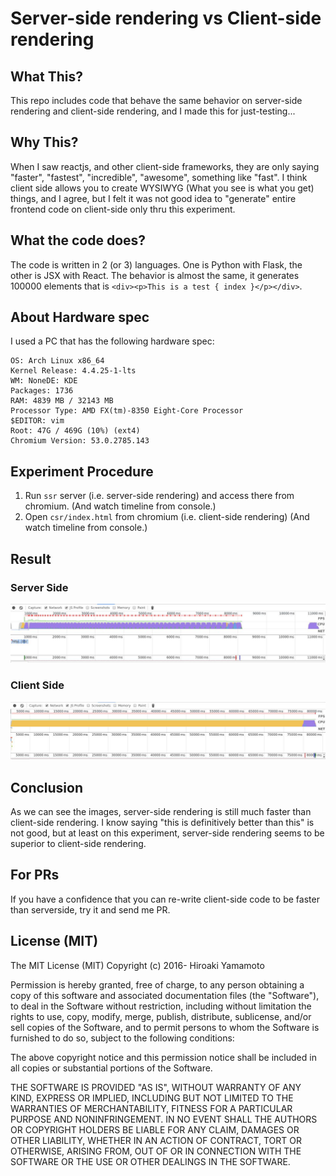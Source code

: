 # Server-side rendering vs Client-side rendering

## What This?
This repo includes code that behave the same behavior on server-side rendering
and client-side rendering, and I made this for just-testing...

## Why This?
When I saw reactjs, and other client-side frameworks, they are only saying
"faster", "fastest", "incredible", "awesome", something like "fast". I think
client side allows you to create WYSIWYG (What you see is what you get) things,
and I agree, but I felt it was not good idea to "generate" entire frontend code
on client-side only thru this experiment.

## What the code does?
The code is written in 2 (or 3) languages. One is Python with Flask, the other
is JSX with React. The behavior is almost the same, it generates 100000 elements
that is `<div><p>This is a test { index }</p></div>`.

## About Hardware spec
I used a PC that has the following hardware spec:
```
OS: Arch Linux x86_64
Kernel Release: 4.4.25-1-lts
WM: NoneDE: KDE
Packages: 1736
RAM: 4839 MB / 32143 MB
Processor Type: AMD FX(tm)-8350 Eight-Core Processor
$EDITOR: vim
Root: 47G / 469G (10%) (ext4)
Chromium Version: 53.0.2785.143
```

## Experiment Procedure
1. Run `ssr` server (i.e. server-side rendering) and access there from chromium.
(And watch timeline from console.)
2. Open `csr/index.html` from chromium (i.e. client-side rendering)
(And watch timeline from console.)

## Result
### Server Side
[![serverside]][serverside]
### Client Side
[![clientside]][clientside]

[serverside]: imgs/serverside.jpg
[clientside]: imgs/clientside.jpg

## Conclusion
As we can see the images, server-side rendering is still much faster than
client-side rendering. I know saying "this is definitively better than this"
is not good, but at least on this experiment, server-side rendering seems to be
superior to client-side rendering.

## For PRs
If you have a confidence that you can re-write client-side code to be faster
than serverside, try it and send me PR.

## License (MIT)
The MIT License (MIT)
Copyright (c) 2016- Hiroaki Yamamoto

Permission is hereby granted, free of charge, to any person obtaining a copy
of this software and associated documentation files (the "Software"), to deal
in the Software without restriction, including without limitation the rights
to use, copy, modify, merge, publish, distribute, sublicense, and/or sell
copies of the Software, and to permit persons to whom the Software is
furnished to do so, subject to the following conditions:

The above copyright notice and this permission notice shall be included in
all copies or substantial portions of the Software.

THE SOFTWARE IS PROVIDED "AS IS", WITHOUT WARRANTY OF ANY KIND, EXPRESS OR
IMPLIED, INCLUDING BUT NOT LIMITED TO THE WARRANTIES OF MERCHANTABILITY,
FITNESS FOR A PARTICULAR PURPOSE AND NONINFRINGEMENT. IN NO EVENT SHALL THE
AUTHORS OR COPYRIGHT HOLDERS BE LIABLE FOR ANY CLAIM, DAMAGES OR OTHER
LIABILITY, WHETHER IN AN ACTION OF CONTRACT, TORT OR OTHERWISE, ARISING FROM,
OUT OF OR IN CONNECTION WITH THE SOFTWARE OR THE USE OR OTHER DEALINGS IN THE
SOFTWARE.
